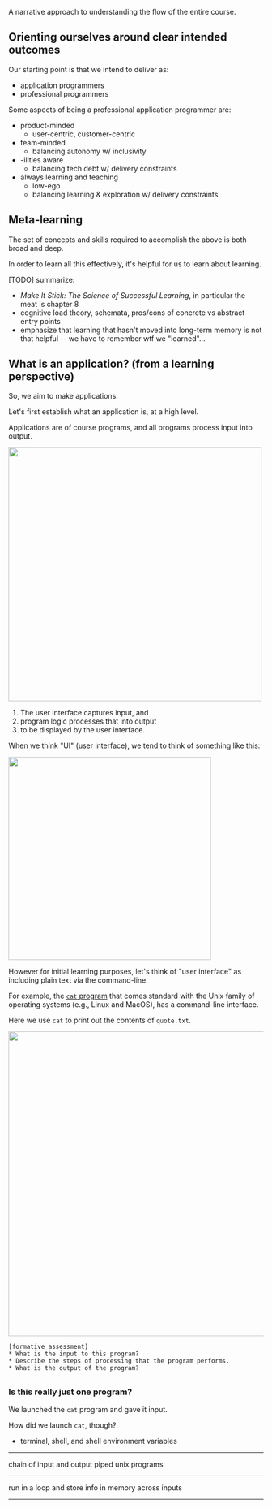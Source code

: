A narrative approach to understanding the flow of the entire course.

## Orienting ourselves around clear intended outcomes

Our starting point is that we intend to deliver as:

* application programmers
* professional programmers

Some aspects of being a professional application programmer are:

* product-minded
    * user-centric, customer-centric
* team-minded
    * balancing autonomy w/ inclusivity
* -ilities aware
    * balancing tech debt w/ delivery constraints
* always learning and teaching
    * low-ego
    * balancing learning & exploration w/ delivery constraints

## Meta-learning

The set of concepts and skills required to accomplish the above is both broad and deep.

In order to learn all this effectively, it's helpful for us to learn about learning.

[TODO] summarize: 

* _Make It Stick: The Science of Successful Learning_, in particular the meat is chapter 8
* cognitive load theory, schemata, pros/cons of concrete vs abstract entry points
* emphasize that learning that hasn't moved into long-term memory is not that helpful -- we have to remember wtf we "learned"...

## What is an application? (from a learning perspective)

So, we aim to make applications.

Let's first establish what an application is, at a high level.

Applications are of course programs, and all programs process input into output.

<img src="https://i.imgur.com/cl6Qvu4.png" width=500>

1. The user interface captures input, and 
2. program logic processes that into output 
3. to be displayed by the user interface.

When we think "UI" (user interface), we tend to think of something like this:

<img src="https://i.imgur.com/SBVIVjM.png" width=400>

However for initial learning purposes, let's think of "user interface" as including plain text via the command-line.

For example, the [`cat` program](https://github.com/coreutils/coreutils/blob/master/src/cat.c) that comes standard with the Unix family of operating systems (e.g., Linux and MacOS), has a command-line interface.

Here we use `cat` to print out the contents of `quote.txt`.

<img src="https://i.imgur.com/QimLLu3.png" width=600>

```
[formative_assessment]
* What is the input to this program?
* Describe the steps of processing that the program performs.
* What is the output of the program?
```

## 

### Is this really just one program?

We launched the `cat` program and gave it input.

How did we launch `cat`, though?

* terminal, shell, and shell environment variables

---------------

chain of input and output
piped unix programs

---------------

run in a loop and store info in memory across inputs

----------------


